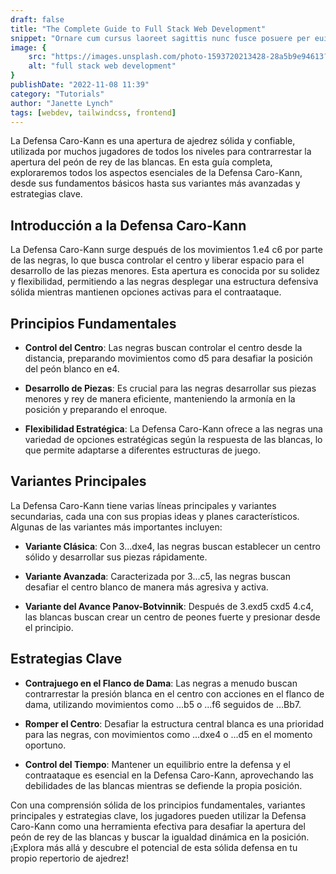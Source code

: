 ```yaml
---
draft: false
title: "The Complete Guide to Full Stack Web Development"
snippet: "Ornare cum cursus laoreet sagittis nunc fusce posuere per euismod dis vehicula a, semper fames lacus maecenas dictumst pulvinar neque enim non potenti. Torquent hac sociosqu eleifend potenti."
image: {
    src: "https://images.unsplash.com/photo-1593720213428-28a5b9e94613?&fit=crop&w=430&h=240",
    alt: "full stack web development"
}
publishDate: "2022-11-08 11:39"
category: "Tutorials"
author: "Janette Lynch"
tags: [webdev, tailwindcss, frontend]
---
```


La Defensa Caro-Kann es una apertura de ajedrez sólida y confiable, utilizada por muchos jugadores de todos los niveles para contrarrestar la apertura del peón de rey de las blancas. En esta guía completa, exploraremos todos los aspectos esenciales de la Defensa Caro-Kann, desde sus fundamentos básicos hasta sus variantes más avanzadas y estrategias clave.

## Introducción a la Defensa Caro-Kann

La Defensa Caro-Kann surge después de los movimientos 1.e4 c6 por parte de las negras, lo que busca controlar el centro y liberar espacio para el desarrollo de las piezas menores. Esta apertura es conocida por su solidez y flexibilidad, permitiendo a las negras desplegar una estructura defensiva sólida mientras mantienen opciones activas para el contraataque.

## Principios Fundamentales

- **Control del Centro**: Las negras buscan controlar el centro desde la distancia, preparando movimientos como d5 para desafiar la posición del peón blanco en e4.
  
- **Desarrollo de Piezas**: Es crucial para las negras desarrollar sus piezas menores y rey de manera eficiente, manteniendo la armonía en la posición y preparando el enroque.

- **Flexibilidad Estratégica**: La Defensa Caro-Kann ofrece a las negras una variedad de opciones estratégicas según la respuesta de las blancas, lo que permite adaptarse a diferentes estructuras de juego.

## Variantes Principales

La Defensa Caro-Kann tiene varias líneas principales y variantes secundarias, cada una con sus propias ideas y planes característicos. Algunas de las variantes más importantes incluyen:

- **Variante Clásica**: Con 3...dxe4, las negras buscan establecer un centro sólido y desarrollar sus piezas rápidamente.
  
- **Variante Avanzada**: Caracterizada por 3...c5, las negras buscan desafiar el centro blanco de manera más agresiva y activa.

- **Variante del Avance Panov-Botvinnik**: Después de 3.exd5 cxd5 4.c4, las blancas buscan crear un centro de peones fuerte y presionar desde el principio.

## Estrategias Clave

- **Contrajuego en el Flanco de Dama**: Las negras a menudo buscan contrarrestar la presión blanca en el centro con acciones en el flanco de dama, utilizando movimientos como ...b5 o ...f6 seguidos de ...Bb7.

- **Romper el Centro**: Desafiar la estructura central blanca es una prioridad para las negras, con movimientos como ...dxe4 o ...d5 en el momento oportuno.

- **Control del Tiempo**: Mantener un equilibrio entre la defensa y el contraataque es esencial en la Defensa Caro-Kann, aprovechando las debilidades de las blancas mientras se defiende la propia posición.

Con una comprensión sólida de los principios fundamentales, variantes principales y estrategias clave, los jugadores pueden utilizar la Defensa Caro-Kann como una herramienta efectiva para desafiar la apertura del peón de rey de las blancas y buscar la igualdad dinámica en la posición. ¡Explora más allá y descubre el potencial de esta sólida defensa en tu propio repertorio de ajedrez!
